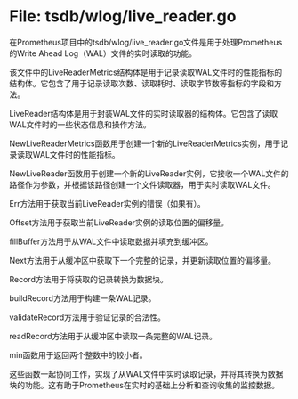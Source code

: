 # File: tsdb/wlog/live_reader.go

在Prometheus项目中的tsdb/wlog/live_reader.go文件是用于处理Prometheus的Write Ahead Log（WAL）文件的实时读取的功能。

该文件中的LiveReaderMetrics结构体是用于记录读取WAL文件时的性能指标的结构体。它包含了用于记录读取次数、读取耗时、读取字节数等指标的字段和方法。

LiveReader结构体是用于封装WAL文件的实时读取器的结构体。它包含了读取WAL文件时的一些状态信息和操作方法。

NewLiveReaderMetrics函数用于创建一个新的LiveReaderMetrics实例，用于记录读取WAL文件时的性能指标。

NewLiveReader函数用于创建一个新的LiveReader实例，它接收一个WAL文件的路径作为参数，并根据该路径创建一个文件读取器，用于实时读取WAL文件。

Err方法用于获取当前LiveReader实例的错误（如果有）。

Offset方法用于获取当前LiveReader实例的读取位置的偏移量。

fillBuffer方法用于从WAL文件中读取数据并填充到缓冲区。

Next方法用于从缓冲区中获取下一个完整的记录，并更新读取位置的偏移量。

Record方法用于将获取的记录转换为数据块。

buildRecord方法用于构建一条WAL记录。

validateRecord方法用于验证记录的合法性。

readRecord方法用于从缓冲区中读取一条完整的WAL记录。

min函数用于返回两个整数中的较小者。

这些函数一起协同工作，实现了从WAL文件中实时读取记录，并将其转换为数据块的功能。这有助于Prometheus在实时的基础上分析和查询收集的监控数据。

